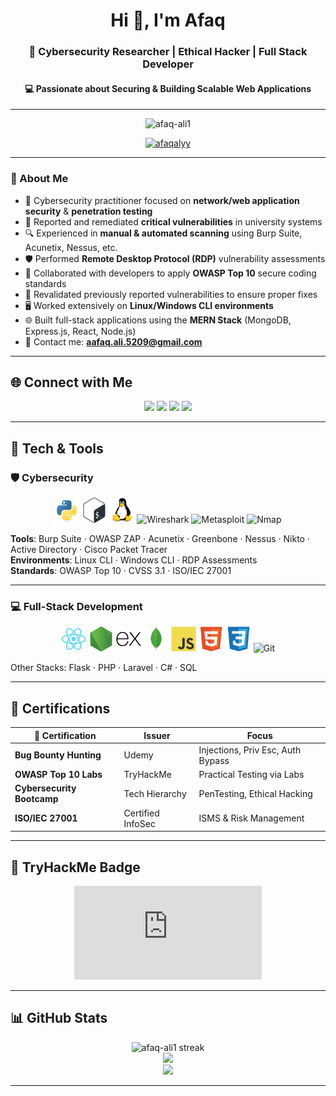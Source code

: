 <h1 align="center">Hi 👋, I'm Afaq</h1>
<h3 align="center">🔐 Cybersecurity Researcher | Ethical Hacker | Full Stack Developer</h3>
<h4 align="center">💻 Passionate about Securing & Building Scalable Web Applications</h4>

---

<p align="center">
  <img src="https://komarev.com/ghpvc/?username=afaq-ali1&label=Profile%20views&color=210eb4&style=flat" alt="afaq-ali1" />
</p>

<p align="center">
  <a href="https://twitter.com/afaqalyy" target="blank">
    <img src="https://img.shields.io/twitter/follow/afaqalyy?logo=twitter&style=for-the-badge" alt="afaqalyy" />
  </a>
</p>

---

### 🧠 About Me

- 🎯 Cybersecurity practitioner focused on **network/web application security** & **penetration testing**
- 🐞 Reported and remediated **critical vulnerabilities** in university systems
- 🔍 Experienced in **manual & automated scanning** using Burp Suite, Acunetix, Nessus, etc.
- 🛡️ Performed **Remote Desktop Protocol (RDP)** vulnerability assessments
- 🤝 Collaborated with developers to apply **OWASP Top 10** secure coding standards
- 🔁 Revalidated previously reported vulnerabilities to ensure proper fixes
- 🖥️ Worked extensively on **Linux/Windows CLI environments**
- 🌐 Built full-stack applications using the **MERN Stack** (MongoDB, Express.js, React, Node.js)
- 📧 Contact me: **aafaq.ali.5209@gmail.com**

---

## 🌐 Connect with Me

<p align="center">
  <a href="https://twitter.com/afaqalyy"><img src="https://img.shields.io/badge/Twitter-%231DA1F2.svg?style=for-the-badge&logo=Twitter&logoColor=white" /></a>
  <a href="https://instagram.com/afaq_x0"><img src="https://img.shields.io/badge/Instagram-%23E4405F.svg?style=for-the-badge&logo=Instagram&logoColor=white" /></a>
  <a href="https://www.linkedin.com/in/afaq-ali-53a659278/"><img src="https://img.shields.io/badge/LinkedIn-%230077B5.svg?style=for-the-badge&logo=linkedin&logoColor=white" /></a>
  <a href="https://tryhackme.com/p/afaqali"><img src="https://img.shields.io/badge/TryHackMe-%23212C42.svg?style=for-the-badge&logo=tryhackme&logoColor=white" /></a>
</p>

---

## 🔧 Tech & Tools

### 🛡️ Cybersecurity

<p align="center">
  <img src="https://raw.githubusercontent.com/devicons/devicon/master/icons/python/python-original.svg" width="40" title="Python"/>
  <img src="https://raw.githubusercontent.com/devicons/devicon/master/icons/bash/bash-original.svg" width="40" title="Bash"/>
  <img src="https://raw.githubusercontent.com/devicons/devicon/master/icons/linux/linux-original.svg" width="40" title="Linux"/>
  <img src="https://upload.wikimedia.org/wikipedia/commons/e/e7/Wireshark_Logo.svg" height="40" title="Wireshark"/>
  <img src="https://upload.wikimedia.org/wikipedia/commons/8/8a/Metasploit_logo_and_wordmark.svg" height="40" title="Metasploit"/>
  <img src="https://seeklogo.com/images/N/nmap-logo-6E4F252A1B-seeklogo.com.png" width="40" title="Nmap"/>
</p>

**Tools**: Burp Suite · OWASP ZAP · Acunetix · Greenbone · Nessus · Nikto · Active Directory · Cisco Packet Tracer  
**Environments**: Linux CLI · Windows CLI · RDP Assessments  
**Standards**: OWASP Top 10 · CVSS 3.1 · ISO/IEC 27001

---

### 💻 Full-Stack Development

<p align="center">
  <img src="https://raw.githubusercontent.com/devicons/devicon/master/icons/react/react-original.svg" width="40" title="React"/>
  <img src="https://raw.githubusercontent.com/devicons/devicon/master/icons/nodejs/nodejs-original.svg" width="40" title="Node.js"/>
  <img src="https://raw.githubusercontent.com/devicons/devicon/master/icons/express/express-original.svg" width="40" title="Express"/>
  <img src="https://raw.githubusercontent.com/devicons/devicon/master/icons/mongodb/mongodb-original.svg" width="40" title="MongoDB"/>
  <img src="https://raw.githubusercontent.com/devicons/devicon/master/icons/javascript/javascript-original.svg" width="40" title="JavaScript"/>
  <img src="https://raw.githubusercontent.com/devicons/devicon/master/icons/html5/html5-original.svg" width="40" title="HTML5"/>
  <img src="https://raw.githubusercontent.com/devicons/devicon/master/icons/css3/css3-original.svg" width="40" title="CSS3"/>
  <img src="https://www.vectorlogo.zone/logos/git-scm/git-scm-icon.svg" width="40" title="Git"/>
</p>

Other Stacks: Flask · PHP · Laravel · C# · SQL

---

## 📜 Certifications

| 🏅 Certification | Issuer | Focus |
|-----------------|--------|-------|
| **Bug Bounty Hunting** | Udemy | Injections, Priv Esc, Auth Bypass |
| **OWASP Top 10 Labs** | TryHackMe | Practical Testing via Labs |
| **Cybersecurity Bootcamp** | Tech Hierarchy | PenTesting, Ethical Hacking |
| **ISO/IEC 27001** | Certified InfoSec | ISMS & Risk Management |

---

## 🧪 TryHackMe Badge

<p align="center">
<iframe src="https://tryhackme.com/api/v2/badges/public-profile?userPublicId=3144024" style='border:none;'></iframe>
</p>

---

## 📊 GitHub Stats

<p align="center">
  <img src="https://github-readme-streak-stats.herokuapp.com/?user=afaq-ali1&theme=dark" alt="afaq-ali1 streak" />
  <br />
  <img src="https://github-readme-stats.vercel.app/api?username=afaq-ali1&show_icons=true&theme=dark&locale=en" />
  <br />
  <img src="https://github-readme-stats.vercel.app/api/top-langs?username=afaq-ali1&show_icons=true&theme=dark&layout=compact" />
</p>

---
